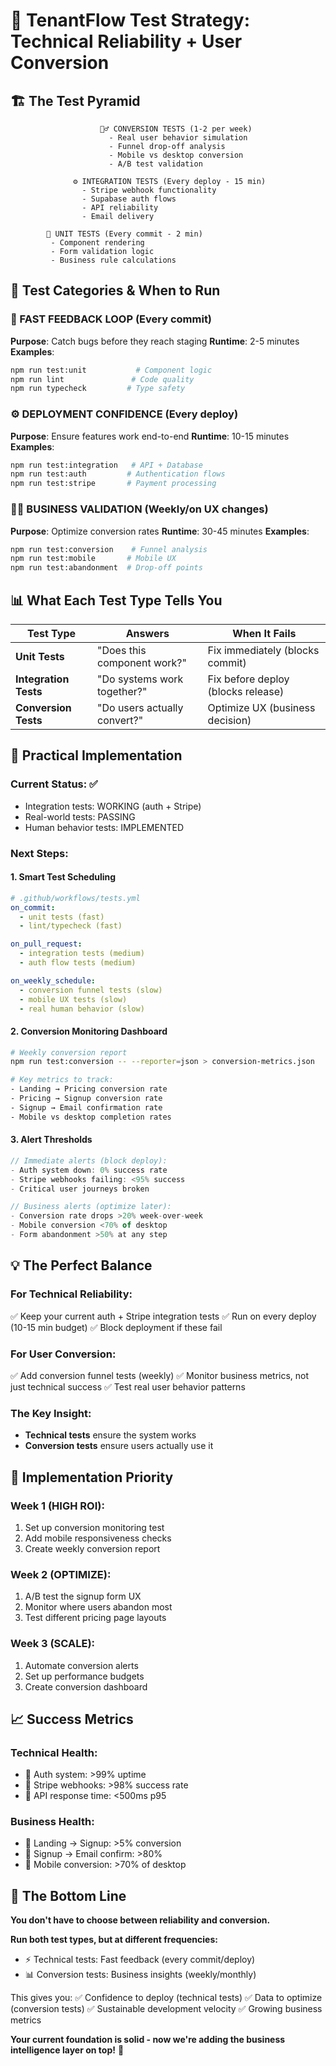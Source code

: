 # 🎯 TenantFlow Test Strategy: Technical Reliability + User Conversion

## 🏗️ The Test Pyramid

```
                    🧍‍♂️ CONVERSION TESTS (1-2 per week)
                      - Real user behavior simulation
                      - Funnel drop-off analysis
                      - Mobile vs desktop conversion
                      - A/B test validation
                     
              ⚙️ INTEGRATION TESTS (Every deploy - 15 min)
                - Stripe webhook functionality  
                - Supabase auth flows
                - API reliability
                - Email delivery
             
        🔧 UNIT TESTS (Every commit - 2 min)
         - Component rendering
         - Form validation logic
         - Business rule calculations
```

## 🎯 Test Categories & When to Run

### **🔧 FAST FEEDBACK LOOP (Every commit)**
**Purpose**: Catch bugs before they reach staging
**Runtime**: 2-5 minutes
**Examples**:
```bash
npm run test:unit           # Component logic
npm run lint               # Code quality  
npm run typecheck         # Type safety
```

### **⚙️ DEPLOYMENT CONFIDENCE (Every deploy)**
**Purpose**: Ensure features work end-to-end
**Runtime**: 10-15 minutes  
**Examples**:
```bash
npm run test:integration   # API + Database
npm run test:auth         # Authentication flows
npm run test:stripe       # Payment processing
```

### **🧍‍♂️ BUSINESS VALIDATION (Weekly/on UX changes)**
**Purpose**: Optimize conversion rates
**Runtime**: 30-45 minutes
**Examples**:
```bash
npm run test:conversion    # Funnel analysis
npm run test:mobile       # Mobile UX
npm run test:abandonment  # Drop-off points
```

## 📊 What Each Test Type Tells You

| **Test Type** | **Answers** | **When It Fails** |
|---|---|---|
| **Unit Tests** | "Does this component work?" | Fix immediately (blocks commit) |
| **Integration Tests** | "Do systems work together?" | Fix before deploy (blocks release) |
| **Conversion Tests** | "Do users actually convert?" | Optimize UX (business decision) |

## 🎯 Practical Implementation

### **Current Status**: ✅ 
- Integration tests: WORKING (auth + Stripe)
- Real-world tests: PASSING  
- Human behavior tests: IMPLEMENTED

### **Next Steps**:

#### 1. **Smart Test Scheduling**
```yaml
# .github/workflows/tests.yml
on_commit:
  - unit tests (fast)
  - lint/typecheck (fast)

on_pull_request:  
  - integration tests (medium)
  - auth flow tests (medium)

on_weekly_schedule:
  - conversion funnel tests (slow)
  - mobile UX tests (slow)
  - real human behavior (slow)
```

#### 2. **Conversion Monitoring Dashboard**
```bash
# Weekly conversion report
npm run test:conversion -- --reporter=json > conversion-metrics.json

# Key metrics to track:
- Landing → Pricing conversion rate
- Pricing → Signup conversion rate  
- Signup → Email confirmation rate
- Mobile vs desktop completion rates
```

#### 3. **Alert Thresholds**
```javascript
// Immediate alerts (block deploy):
- Auth system down: 0% success rate
- Stripe webhooks failing: <95% success
- Critical user journeys broken

// Business alerts (optimize later):
- Conversion rate drops >20% week-over-week  
- Mobile conversion <70% of desktop
- Form abandonment >50% at any step
```

## 💡 The Perfect Balance

### **For Technical Reliability**: 
✅ Keep your current auth + Stripe integration tests
✅ Run on every deploy (10-15 min budget)
✅ Block deployment if these fail

### **For User Conversion**:
✅ Add conversion funnel tests (weekly)
✅ Monitor business metrics, not just technical success
✅ Test real user behavior patterns

### **The Key Insight**:
- **Technical tests** ensure the system works
- **Conversion tests** ensure users actually use it

## 🚀 Implementation Priority

### **Week 1** (HIGH ROI):
1. Set up conversion monitoring test
2. Add mobile responsiveness checks
3. Create weekly conversion report

### **Week 2** (OPTIMIZE):  
1. A/B test the signup form UX
2. Monitor where users abandon most
3. Test different pricing page layouts

### **Week 3** (SCALE):
1. Automate conversion alerts
2. Set up performance budgets
3. Create conversion dashboard

## 📈 Success Metrics

### **Technical Health**:
- 🎯 Auth system: >99% uptime
- 🎯 Stripe webhooks: >98% success rate
- 🎯 API response time: <500ms p95

### **Business Health**:  
- 🎯 Landing → Signup: >5% conversion
- 🎯 Signup → Email confirm: >80% 
- 🎯 Mobile conversion: >70% of desktop

## 🎯 The Bottom Line

**You don't have to choose between reliability and conversion.**

**Run both test types, but at different frequencies:**
- ⚡ Technical tests: Fast feedback (every commit/deploy)
- 📊 Conversion tests: Business insights (weekly/monthly)

This gives you:
✅ Confidence to deploy (technical tests)
✅ Data to optimize (conversion tests)
✅ Sustainable development velocity
✅ Growing business metrics

**Your current foundation is solid - now we're adding the business intelligence layer on top!** 🚀